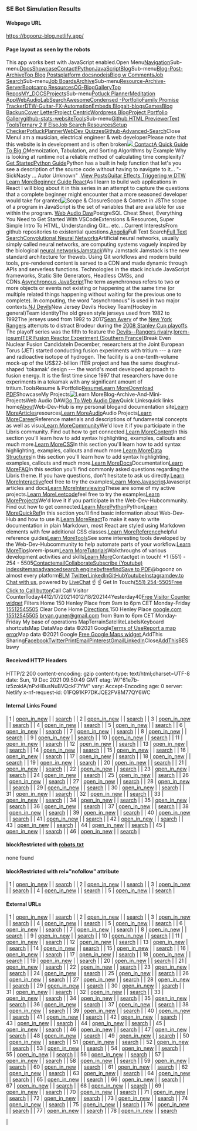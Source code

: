 ### SE Bot Simulation Results

#### Webpage URL

https://bgoonz-blog.netlify.app/

#### Page layout as seen by the robots

This app works best with JavaScript enabled.[](https://bgoonz-blog.netlify.app/)Open Menu[Navigation](https://bgoonz-blog.netlify.app/docs/sitemap)Sub-menu[Docs](https://bgoonz-blog.netlify.app/docs)[Showcase](https://bgoonz-blog.netlify.app/showcase)[Contact!](https://bgoonz-blog.netlify.app/docs/faq/contact)[Python](https://bgoonz-blog.netlify.app/docs/python/python-ds)[JavaScript](https://bgoonz-blog.netlify.app/docs/javascript/)[Blog](https://bgoonz-blog.netlify.app/blog/)Sub-menu[Blog-Post-Archive](https://bgoonz.blogspot.com/)[Top Blog Posts](https://blog-w-comments.vercel.app/)[platform docs](https://bgoonz-blog.netlify.app/blog/platform-docs/)[nodejs](https://bgoonz-blog.netlify.app/docs/articles/nodejs/)[Blog w Comments](https://blog-w-comments.vercel.app/)[Job Search](https://bgoonz-blog.netlify.app/docs/interview/job-search-nav/)Sub-menu[Job Boards](https://bgoonz-blog.netlify.app/interview/job-boards)[Archive](https://bgoonz-blog.netlify.app/docs/tools/Archive)Sub-menu[Resource-Archive-Server](https://github.com/bgoonz/Learning-Assets)[Bootcamp Resources](https://lambda-resources.netlify.app/)[OG-Blog](https://web-dev-resource-hub.netlify.app/)[Gallery](https://bgoonz-blog.netlify.app/docs/gallery)[Top Repos](https://bgoonz-blog.netlify.app/docs)[MY_DOCS](https://bryan-guner.gitbook.io/my-docs/)[Projects](https://bgoonz-blog.netlify.app/docs/projects)Sub-menu[Potluck Planner](https://potluck-landing.netlify.app/)[Meditation App](https://meditate42app.netlify.app/)[WebAudioLab](https://panoramic-eggplant-452e4.netlify.app/)[SearchAwesome](https://search-awesome.vercel.app/)[Condensed -Portfolio](https://bg-portfolio.netlify.app/)[Family Promise Tracker](https://a.familypromiseservicetracker.dev/)[DTW-Guitar-FX-Automation](https://github.com/bgoonz/Revamped-Automatic-Guitar-Effect-Triggering)[Embeds Blog](https://bgoonz-blog-v3-0.netlify.app/embeds/)[alt-blogs](https://bgoonz-blog-v3-0.netlify.app/)[Games](https://bgoonz-games.netlify.app/)[Blog Backup](https://bgoonz-blog-v3-0.netlify.app/)[Cover Letter](https://bgoonz-cv.netlify.app/)[Project Centric](https://project-portfolio42.netlify.app/)[Wordpress Blog](https://bgoonz-blog.netlify.app/)[Project Portfolio Gallery](https://project-portfolio42.netlify.app/)[github-stats-website](https://bgoonz.github.io/github-stats-website/)[Tools](https://bgoonz-blog.netlify.app/docs/tools)Sub-menu[Github HTML Previewer](https://githtmlpreview.netlify.app/)[Text Tools](https://devtools42.netlify.app/)[Ternary 2 If Else](https://ternary42.netlify.app/)[Job Search Resources](https://determined-dijkstra-ee7390.netlify.app/)[Setup Checker](https://github.com/bgoonz/web-dev-setup-checker)[PotluckPlanner](https://potluck-landing.netlify.app/)[WebDev Quizzes](https://web-dev-interview-prep-quiz-website.netlify.app/)[Github-Advanced-Search](https://github.com/search/advanced)Close Menu[](https://github.com/bgoonz/BGOONZ_BLOG_2.0)I am a musician, electrical engineer & web developerPlease note that this website is in development and is often broken![](https://www.vagrantup.com/)[](mailto:bryan.guner@gmail.com)[](https://www.youtube.com/channel/UC9-rYyUMsnEBK8G8fCyrXXA/videos)[](https://www.instagram.com/bgoonz/?hl=en)[](https://www.pinterest.com/bryanguner/_saved/)[](https://www.linkedin.com/in/bryan-guner-046199128/)[ ](https://webpack.js.org/)[](https://www.adobe.com/products/xd.html)[](https://app.netlify.com/sites/bgoonz-blog/deploys)[](https://github.com/bgoonz/github-readme-activity-graph)[Contact](https://sidebar-blog.netlify.app/contact/)[A Quick Guide To Big O](https://medium.com/star-gazers/a-quick-guide-to-big-o-notation-memoization-tabulation-and-sorting-algorithms-by-example-803ff193c522)Memoization, Tabulation, and Sorting Algorithms by Example Why is looking at runtime not a reliable method of calculating time complexity?[Get Started](https://bgoonz-blog.netlify.app/docs)[Python Guide](https://bgoonzblog20master.gatsbyjs.io/docs/python/)Python has a built in help function that let's you see a description of the source code without having to navigate to it... "-SickNasty ... Autor Unknown" .[View Posts](https://bgoonzblog20master.gatsbyjs.io/docs/python/)[Guitar Effects Triggering w DTW](https://github.com/bgoonz/Revamped-Automatic-Guitar-Effect-Triggering) [Learn More](https://bgoonz-blog.netlify.app/docs/tools)[Beginner Guide React](https://bgoonz-blog.netlify.app/docs/react/react2/)As I learn to build web applications in React I will blog about it in this series in an attempt to capture the questions that a complete beginner might encounter that a more seasoned developer would take for granted![Scope & Closure](https://dev.to/bgoonz/scope-and-context-in-javascript-5cma)Scope & Context in JSThe scope of a program in JavaScript is the set of variables that are available for use within the program. [Web Audio Daw](https://mihirbeg28.netlify.app/)PostgreSQL Cheat Sheet, Everything You Need to Get Started With VSCodeExtensions & Resources, Super Simple Intro To HTML, Understanding Git... etc....Current InterestsFrom github repositories to existential questions.[Angolia](https://bgoonz-blog.netlify.app/angolia)Full Text Search[Full Text Search](https://www.algolia.com/)[Convolutional Neural Networks](https://bgoonz-blog.netlify.app/neural)Artificial neural networks, usually simply called neural networks, are computing systems vaguely inspired by the biological [neural networks](https://github.com/tensorflow/tensorflow)[Jamstack](https://bgoonz-blog.netlify.app/jamstack)Why Jamstack Jamstack is the new standard architecture for theweb. Using Git workflows and modern build tools, pre-rendered content is served to a CDN and made dynamic through APIs and serverless functions. Technologies in the stack include JavaScript frameworks, Static Site Generators, Headless CMSs, and CDNs.[Asynchronous JavaScript](https://bgoonz-blog.netlify.app/lorem-ipsum)The term asynchronous refers to two or more objects or events not existing or happening at the same time (or multiple related things happening without waiting for the previous one to complete). In computing, the word "asynchronous" is used in two major contexts.[NJ Devils](https://www.allaboutthejersey.com/)New Jersey Devils Hockey Team(Hockey in general)Team identity[](https://en.wikipedia.org/wiki/File:OldDevils.png)The old green style jerseys used from 1982 to 1992The jerseys used from 1992 to 2017[Sean Avery](https://en.wikipedia.org/wiki/Sean_Avery) of the [New York Rangers](https://en.wikipedia.org/wiki/New_York_Rangers) attempts to distract Brodeur during the [2008 Stanley Cup playoffs](https://en.wikipedia.org/wiki/2008_Stanley_Cup_playoffs). The playoff series was the fifth to feature the [Devils--Rangers rivalry](https://en.wikipedia.org/wiki/Devils%E2%80%93Rangers_rivalry).[lorem-ipsum](https://www.xml-sitemaps.com/#)[ITER Fusion Reactor Experiment (Southern France)](https://bgoonz-blog.netlify.app/lorem-ipsum)Break Even Nuclear Fusion CandidateIn December, researchers at the Joint European Torus (JET) started conducting fusion experiments with tritium --- a rare and radioactive isotope of hydrogen. The facility is a one-tenth-volume mock-up of the US$22-billion ITER project and has the same doughnut-shaped 'tokamak' design --- the world's most developed approach to fusion energy. It is the first time since 1997 that researchers have done experiments in a tokamak with any significant amount of tritium.ToolsResume & Portfolio[Resume](https://github.com/bgoonz/resume-cv-portfolio-samples/raw/master/2021-resume/bryan-guner-resume-2021.pdf)[Learn More](https://1drv.ms/b/s!AkGiZ9n9CRDSpLsZsnPtiN7p77vq6A)[Download PDF](https://www.xml-sitemaps.com/#)ShowcaseMy Projects![Learn More](https://bgoonz-blog.netlify.app/showcase)Blog-Archive-And-Mini-ProjectsWeb Audio DAW[Go To Web Audio Daw](https://mihirbegmusiclab.netlify.app/)Quick Linksquick links home[About](https://bgoonz-blog.netlify.app/docs/about/)Web-Dev-Hub is my personal blogand documentation site[Learn More](https://bgoonz-blog.netlify.app/docs/about/)[Articles](https://bgoonz-blog.netlify.app/docs/articles/)resources[Learn More](https://bgoonz-blog.netlify.app/docs/articles/)[Audio](https://bgoonz-blog.netlify.app/docs/audio/)Audio Projects[Learn More](https://bgoonz-blog.netlify.app/docs/audio/)[Career](https://bgoonz-blog.netlify.app/docs/career/)Reference materials and descriptions of fundamental concepts as well as visua[Learn More](https://bgoonz-blog.netlify.app/docs/career/)[Community](https://bgoonz-blog.netlify.app/docs/community/)We'd love it if you participate in the Libris community. Find out how to get connected.[Learn More](https://bgoonz-blog.netlify.app/docs/community/)[Content](https://bgoonz-blog.netlify.app/docs/content/)In this section you'll learn how to add syntax highlighting, examples, callouts and much more.[Learn More](https://bgoonz-blog.netlify.app/docs/content/)[CSS](https://bgoonz-blog.netlify.app/docs/css/)In this section you'll learn how to add syntax highlighting, examples, callouts and much more.[Learn More](https://bgoonz-blog.netlify.app/docs/css/)[Data Structures](https://bgoonz-blog.netlify.app/docs/data-structures/)In this section you'll learn how to add syntax highlighting, examples, callouts and much more.[Learn More](https://bgoonz-blog.netlify.app/docs/data-structures/)[Docs](https://bgoonz-blog.netlify.app/docs/docs/)Documentation[Learn More](https://bgoonz-blog.netlify.app/docs/docs/)[FAQ](https://bgoonz-blog.netlify.app/docs/faq/)In this section you'll find commonly asked questions regarding the Libris theme. If you have questions, don't hesitate to ask us directly.[Learn More](https://bgoonz-blog.netlify.app/docs/faq/)[Interactive](https://bgoonz-blog.netlify.app/docs/interact/)feel free to try the examples[Learn More](https://bgoonz-blog.netlify.app/docs/interact/)[Javascript](https://bgoonz-blog.netlify.app/docs/javascript/)Javascript articles and docs[Learn More](https://bgoonz-blog.netlify.app/docs/javascript/)[Interviewing](https://bgoonz-blog.netlify.app/docs/interview/)These are some of my active projects.[Learn More](https://bgoonz-blog.netlify.app/docs/interview/)[Leetcode](https://bgoonz-blog.netlify.app/docs/leetcode/)feel free to try the examples[Learn More](https://bgoonz-blog.netlify.app/docs/leetcode/)[Projects](https://bgoonz-blog.netlify.app/docs/projects/)We'd love it if you participate in the Web-Dev-Hubcommunity. Find out how to get connected.[Learn More](https://bgoonz-blog.netlify.app/docs/projects/)[Python](https://bgoonz-blog.netlify.app/docs/python/)Python[Learn More](https://bgoonz-blog.netlify.app/docs/python/)[QuickRef](https://bgoonz-blog.netlify.app/docs/quick-reference/)In this section you'll find basic information about Web-Dev-Hub and how to use it.[Learn More](https://bgoonz-blog.netlify.app/docs/quick-reference/)[React](https://bgoonz-blog.netlify.app/docs/react/)To make it easy to write documentation in plain Markdown, most React are styled using Markdown elements with few additional CSS classes.[Learn More](https://bgoonz-blog.netlify.app/docs/react/)[Reference](https://bgoonz-blog.netlify.app/docs/reference/)helpful reference guides[Learn More](https://bgoonz-blog.netlify.app/docs/reference/)[Tools](https://bgoonz-blog.netlify.app/docs/tools/)See some interesting tools developed by the Web-Dev-Hubcommunity to help automate parts of your workflow.[Learn More](https://bgoonz-blog.netlify.app/docs/tools/)[Tips](https://bgoonz-blog.netlify.app/docs/tips/)lorem-ipsum[Learn More](https://bgoonz-blog.netlify.app/docs/tips/)[Tutorials](https://bgoonz-blog.netlify.app/docs/tutorials/)Walkthroughs of various development activities and skills[Learn More](https://bgoonz-blog.netlify.app/docs/tutorials/)Contactget in touch! +1 (551) - 254 - 5505[Contact](https://bgoonz-blog.netlify.app/docs/faq/contact)[email](https://bgoonz-blog.netlify.app/mailto:bryan.guner@gmail.com)[Collaborate](https://webdevhub.jetbrains.space/oauth/auth/invite/419dd305ba717a392a02aa5b4e41e09c)[Subscribe (Youtube)](https://bgoonz-blog.netlify.app/) [index](https://search.freefind.com/siteindex.html?si=14588965)[sitemap](https://search.freefind.com/find.html?si=14588965&m=0&p=0)[advanced](https://search.freefind.com/find.html?si=14588965&pid=a)[search engine](https://www.freefind.com/)[byfreefind](https://www.freefind.com/)[Save to PDF](https://pdfcrowd.com/url_to_pdf/?)@bgoonz on almost every platform[BLM](https://random-static-html-deploys.netlify.app/blm.html) [Twitter](https://twitter.com/bgooonz)[LinkedIn](https://www.linkedin.com/in/bryan-guner-046199128/)[GitHub](https://github.com/bgoonz)[Youtube](https://www.youtube.com/channel/UC9-rYyUMsnEBK8G8fCyrXXA)[Instagram](https://www.instagram.com/bgoonz/?hl=en)[dev.to](https://dev.to/bgoonz) [Chat with us](https://www.livechatinc.com/chat-with/13199361/), powered by [LiveChat](https://www.livechatinc.com/?welcome) ☝️ ☝️ Get In Touch[(551) 254-5505](tel:+15512545505)[Free Click to Call button](https://elfsight.com/click-to-call-widget/?utm_source=websites&utm_medium=clients&utm_content=click-to-call&utm_term=bgoonz-blog.netlify.app&utm_campaign=free-widget)Call Call Visitor CounterToday4412/17/20214012/18/202144Yesterday40[Free Visitor Counter widget](https://elfsight.com/visitor-counter-widget/?utm_source=websites&utm_medium=clients&utm_content=visitor-counter&utm_term=bgoonz-blog.netlify.app&utm_campaign=free-widget) Filters Home 150 Henley Place from 9am to 6pm CET Monday-Friday [15512545505](tel:15512545505) Clear Done Home [Directions ](https://www.google.com/maps/dir/?api=1&destination=40.7670206,)150 Henley Place [google.com](https://google.com/) [15512545505](tel:15512545505) <bryan.guner@gmail.com> from 9am to 6pm CET Monday-Friday My base of operations MapTerrainSatelliteLabels[](https://maps.google.com/maps?ll=40.768166,-74.016988&z=17&t=m&hl=en&gl=US&mapclient=apiv3)Keyboard shortcutsMap DataMap data ©2021 Google[Terms of Use](https://www.google.com/intl/en_US/help/terms_maps.html)[Report a map error](https://www.google.com/maps/@40.7681663,-74.0169881,17z/data=!10m1!1e1!12b1?source=apiv3&rapsrc=apiv3)Map data ©2021 Google [Free Google Maps widget ](https://elfsight.com/google-maps-widget/?utm_source=websites&utm_medium=clients&utm_content=google-maps&utm_term=bgoonz-blog.netlify.app&utm_campaign=free-widget)AddThis Sharing[Facebook](https://www.xml-sitemaps.com/#)[Twitter](https://www.xml-sitemaps.com/#)[Print](https://www.xml-sitemaps.com/#)[Email](https://www.xml-sitemaps.com/#)[Pinterest](https://www.xml-sitemaps.com/#)[Gmail](https://www.xml-sitemaps.com/#)[LinkedIn](https://www.xml-sitemaps.com/#)[](https://www.xml-sitemaps.com/#)Close[](https://bgoonz-blog.netlify.app/)[AddThis](https://www.addthis.com/website-tools/overview?utm_source=AddThis%20Tools&utm_medium=image)BESbswy

#### Received HTTP Headers

HTTP/2 200
content-encoding: gzip
content-type: text/html;charset=UTF-8
date: Sun, 19 Dec 2021 09:50:49 GMT
etag: W/"61e7b-iz5zokIA/nPxH8usNuBVQckF7YM"
vary: Accept-Encoding
age: 0
server: Netlify
x-nf-request-id: 01FQ91KP7DKJQE2FV8M77QY6WC

#### Internal Links Found

| 1 | [open_in_new](https://bgoonz-blog.netlify.app/ 'Open this page in a new windows') | | [search](https://www.xml-sitemaps.com/se-bot-simulator.html?go=1&pageurl=https%3A%2F%2Fbgoonz-blog.netlify.app%2F&se=googlebot 'Check this page with SE bot simulator') |
| 2 | [open_in_new](https://bgoonz-blog.netlify.app/docs/sitemap 'Open this page in a new windows') | | [search](https://www.xml-sitemaps.com/se-bot-simulator.html?go=1&pageurl=https%3A%2F%2Fbgoonz-blog.netlify.app%2Fdocs%2Fsitemap&se=googlebot 'Check this page with SE bot simulator') |
| 3 | [open_in_new](https://bgoonz-blog.netlify.app/docs 'Open this page in a new windows') | | [search](https://www.xml-sitemaps.com/se-bot-simulator.html?go=1&pageurl=https%3A%2F%2Fbgoonz-blog.netlify.app%2Fdocs&se=googlebot 'Check this page with SE bot simulator') |
| 4 | [open_in_new](https://bgoonz-blog.netlify.app/showcase 'Open this page in a new windows') | | [search](https://www.xml-sitemaps.com/se-bot-simulator.html?go=1&pageurl=https%3A%2F%2Fbgoonz-blog.netlify.app%2Fshowcase&se=googlebot 'Check this page with SE bot simulator') |
| 5 | [open_in_new](https://bgoonz-blog.netlify.app/docs/faq/contact 'Open this page in a new windows') | | [search](https://www.xml-sitemaps.com/se-bot-simulator.html?go=1&pageurl=https%3A%2F%2Fbgoonz-blog.netlify.app%2Fdocs%2Ffaq%2Fcontact&se=googlebot 'Check this page with SE bot simulator') |
| 6 | [open_in_new](https://bgoonz-blog.netlify.app/docs/python/python-ds 'Open this page in a new windows') | | [search](https://www.xml-sitemaps.com/se-bot-simulator.html?go=1&pageurl=https%3A%2F%2Fbgoonz-blog.netlify.app%2Fdocs%2Fpython%2Fpython-ds&se=googlebot 'Check this page with SE bot simulator') |
| 7 | [open_in_new](https://bgoonz-blog.netlify.app/docs/javascript/ 'Open this page in a new windows') | | [search](https://www.xml-sitemaps.com/se-bot-simulator.html?go=1&pageurl=https%3A%2F%2Fbgoonz-blog.netlify.app%2Fjavascript&se=googlebot 'Check this page with SE bot simulator') |
| 8 | [open_in_new](https://bgoonz-blog.netlify.app/blog/ 'Open this page in a new windows') | | [search](https://www.xml-sitemaps.com/se-bot-simulator.html?go=1&pageurl=https%3A%2F%2Fbgoonz-blog.netlify.app%2Fblog%2F&se=googlebot 'Check this page with SE bot simulator') |
| 9 | [open_in_new](https://bgoonz-blog.netlify.app/blog/platform-docs/ 'Open this page in a new windows') | | [search](https://www.xml-sitemaps.com/se-bot-simulator.html?go=1&pageurl=https%3A%2F%2Fbgoonz-blog.netlify.app%2Fblog%2Fplatform-docs%2F&se=googlebot 'Check this page with SE bot simulator') |
| 10 | [open_in_new](https://bgoonz-blog.netlify.app/docs/articles/nodejs/ 'Open this page in a new windows') | | [search](https://www.xml-sitemaps.com/se-bot-simulator.html?go=1&pageurl=https%3A%2F%2Fbgoonz-blog.netlify.app%2Fdocs%2Farticles%2Fnodejs%2F&se=googlebot 'Check this page with SE bot simulator') |
| 11 | [open_in_new](https://blog-w-comments.vercel.app/ 'Open this page in a new windows') | | [search](https://www.xml-sitemaps.com/se-bot-simulator.html?go=1&pageurl=https%3A%2F%2Fbgoonz-blog.netlify.app%2FblogWcomments%2F&se=googlebot 'Check this page with SE bot simulator') |
| 12 | [open_in_new](https://bgoonz-blog.netlify.app/docs/interview/job-search-nav/ 'Open this page in a new windows') | | [search](https://www.xml-sitemaps.com/se-bot-simulator.html?go=1&pageurl=https%3A%2F%2Fbgoonz-blog.netlify.app%2Fdocs%2Finterview%2Fjob-search-nav%2F&se=googlebot 'Check this page with SE bot simulator') |
| 13 | [open_in_new](https://bgoonz-blog.netlify.app/interview/job-boards 'Open this page in a new windows') | | [search](https://www.xml-sitemaps.com/se-bot-simulator.html?go=1&pageurl=https%3A%2F%2Fbgoonz-blog.netlify.app%2Finterview%2Fjob-boards&se=googlebot 'Check this page with SE bot simulator') |
| 14 | [open_in_new](https://bgoonz-blog.netlify.app/docs/tools/Archive 'Open this page in a new windows') | | [search](https://www.xml-sitemaps.com/se-bot-simulator.html?go=1&pageurl=https%3A%2F%2Fbgoonz-blog.netlify.app%2Fdocs%2Ftools%2FArchive&se=googlebot 'Check this page with SE bot simulator') |
| 15 | [open_in_new](https://bgoonz-blog.netlify.app/docs/gallery 'Open this page in a new windows') | | [search](https://www.xml-sitemaps.com/se-bot-simulator.html?go=1&pageurl=https%3A%2F%2Fbgoonz-blog.netlify.app%2Fdocs%2Fgallery&se=googlebot 'Check this page with SE bot simulator') |
| 16 | [open_in_new](https://bgoonz-blog.netlify.app/docs/projects 'Open this page in a new windows') | | [search](https://www.xml-sitemaps.com/se-bot-simulator.html?go=1&pageurl=https%3A%2F%2Fbgoonz-blog.netlify.app%2Fdocs%2Fprojects&se=googlebot 'Check this page with SE bot simulator') |
| 17 | [open_in_new](https://bgoonz-blog.netlify.app/docs/tools 'Open this page in a new windows') | | [search](https://www.xml-sitemaps.com/se-bot-simulator.html?go=1&pageurl=https%3A%2F%2Fbgoonz-blog.netlify.app%2Fdocs%2Ftools&se=googlebot 'Check this page with SE bot simulator') |
| 18 | [open_in_new](https://bgoonz-blog.netlify.app/angolia 'Open this page in a new windows') | | [search](https://www.xml-sitemaps.com/se-bot-simulator.html?go=1&pageurl=https%3A%2F%2Fbgoonz-blog.netlify.app%2Fangolia&se=googlebot 'Check this page with SE bot simulator') |
| 19 | [open_in_new](https://bgoonz-blog.netlify.app/neural%20networks 'Open this page in a new windows') | | [search](https://www.xml-sitemaps.com/se-bot-simulator.html?go=1&pageurl=https%3A%2F%2Fbgoonz-blog.netlify.app%2Fneural+networks&se=googlebot 'Check this page with SE bot simulator') |
| 20 | [open_in_new](https://bgoonz-blog.netlify.app/jamstack 'Open this page in a new windows') | | [search](https://www.xml-sitemaps.com/se-bot-simulator.html?go=1&pageurl=https%3A%2F%2Fbgoonz-blog.netlify.app%2Fjamstack&se=googlebot 'Check this page with SE bot simulator') |
| 21 | [open_in_new](https://bgoonz-blog.netlify.app/lorem-ipsum 'Open this page in a new windows') | | [search](https://www.xml-sitemaps.com/se-bot-simulator.html?go=1&pageurl=https%3A%2F%2Fbgoonz-blog.netlify.app%2Florem-ipsum&se=googlebot 'Check this page with SE bot simulator') |
| 22 | [open_in_new](https://bgoonz-blog.netlify.app/docs/about/ 'Open this page in a new windows') | | [search](https://www.xml-sitemaps.com/se-bot-simulator.html?go=1&pageurl=https%3A%2F%2Fbgoonz-blog.netlify.app%2Fdocs%2Fabout%2F&se=googlebot 'Check this page with SE bot simulator') |
| 23 | [open_in_new](https://bgoonz-blog.netlify.app/docs/articles/ 'Open this page in a new windows') | | [search](https://www.xml-sitemaps.com/se-bot-simulator.html?go=1&pageurl=https%3A%2F%2Fbgoonz-blog.netlify.app%2Fdocs%2Farticles%2F&se=googlebot 'Check this page with SE bot simulator') |
| 24 | [open_in_new](https://bgoonz-blog.netlify.app/docs/audio/ 'Open this page in a new windows') | | [search](https://www.xml-sitemaps.com/se-bot-simulator.html?go=1&pageurl=https%3A%2F%2Fbgoonz-blog.netlify.app%2Fdocs%2Faudio%2F&se=googlebot 'Check this page with SE bot simulator') |
| 25 | [open_in_new](https://bgoonz-blog.netlify.app/docs/career/ 'Open this page in a new windows') | | [search](https://www.xml-sitemaps.com/se-bot-simulator.html?go=1&pageurl=https%3A%2F%2Fbgoonz-blog.netlify.app%2Fdocs%2Fcareer%2F&se=googlebot 'Check this page with SE bot simulator') |
| 26 | [open_in_new](https://bgoonz-blog.netlify.app/docs/community/ 'Open this page in a new windows') | | [search](https://www.xml-sitemaps.com/se-bot-simulator.html?go=1&pageurl=https%3A%2F%2Fbgoonz-blog.netlify.app%2Fdocs%2Fcommunity%2F&se=googlebot 'Check this page with SE bot simulator') |
| 27 | [open_in_new](https://bgoonz-blog.netlify.app/docs/content/ 'Open this page in a new windows') | | [search](https://www.xml-sitemaps.com/se-bot-simulator.html?go=1&pageurl=https%3A%2F%2Fbgoonz-blog.netlify.app%2Fdocs%2Fcontent%2F&se=googlebot 'Check this page with SE bot simulator') |
| 28 | [open_in_new](https://bgoonz-blog.netlify.app/docs/css/ 'Open this page in a new windows') | | [search](https://www.xml-sitemaps.com/se-bot-simulator.html?go=1&pageurl=https%3A%2F%2Fbgoonz-blog.netlify.app%2Fdocs%2Fcss%2F&se=googlebot 'Check this page with SE bot simulator') |
| 29 | [open_in_new](https://bgoonz-blog.netlify.app/docs/data-structures/ 'Open this page in a new windows') | | [search](https://www.xml-sitemaps.com/se-bot-simulator.html?go=1&pageurl=https%3A%2F%2Fbgoonz-blog.netlify.app%2Fdocs%2Fdata-structures%2F&se=googlebot 'Check this page with SE bot simulator') |
| 30 | [open_in_new](https://bgoonz-blog.netlify.app/docs/docs/ 'Open this page in a new windows') | | [search](https://www.xml-sitemaps.com/se-bot-simulator.html?go=1&pageurl=https%3A%2F%2Fbgoonz-blog.netlify.app%2Fdocs%2Fdocs%2F&se=googlebot 'Check this page with SE bot simulator') |
| 31 | [open_in_new](https://bgoonz-blog.netlify.app/docs/faq/ 'Open this page in a new windows') | | [search](https://www.xml-sitemaps.com/se-bot-simulator.html?go=1&pageurl=https%3A%2F%2Fbgoonz-blog.netlify.app%2Fdocs%2Ffaq%2F&se=googlebot 'Check this page with SE bot simulator') |
| 32 | [open_in_new](https://bgoonz-blog.netlify.app/docs/interact/ 'Open this page in a new windows') | | [search](https://www.xml-sitemaps.com/se-bot-simulator.html?go=1&pageurl=https%3A%2F%2Fbgoonz-blog.netlify.app%2Fdocs%2Finteract%2F&se=googlebot 'Check this page with SE bot simulator') |
| 33 | [open_in_new](https://bgoonz-blog.netlify.app/docs/javascript/ 'Open this page in a new windows') | | [search](https://www.xml-sitemaps.com/se-bot-simulator.html?go=1&pageurl=https%3A%2F%2Fbgoonz-blog.netlify.app%2Fdocs%2Fjavascript%2F&se=googlebot 'Check this page with SE bot simulator') |
| 34 | [open_in_new](https://bgoonz-blog.netlify.app/docs/interview/ 'Open this page in a new windows') | | [search](https://www.xml-sitemaps.com/se-bot-simulator.html?go=1&pageurl=https%3A%2F%2Fbgoonz-blog.netlify.app%2Fdocs%2Finterview%2F&se=googlebot 'Check this page with SE bot simulator') |
| 35 | [open_in_new](https://bgoonz-blog.netlify.app/docs/leetcode/ 'Open this page in a new windows') | | [search](https://www.xml-sitemaps.com/se-bot-simulator.html?go=1&pageurl=https%3A%2F%2Fbgoonz-blog.netlify.app%2Fdocs%2Fleetcode%2F&se=googlebot 'Check this page with SE bot simulator') |
| 36 | [open_in_new](https://bgoonz-blog.netlify.app/docs/projects/ 'Open this page in a new windows') | | [search](https://www.xml-sitemaps.com/se-bot-simulator.html?go=1&pageurl=https%3A%2F%2Fbgoonz-blog.netlify.app%2Fdocs%2Fprojects%2F&se=googlebot 'Check this page with SE bot simulator') |
| 37 | [open_in_new](https://bgoonz-blog.netlify.app/docs/python/ 'Open this page in a new windows') | | [search](https://www.xml-sitemaps.com/se-bot-simulator.html?go=1&pageurl=https%3A%2F%2Fbgoonz-blog.netlify.app%2Fdocs%2Fpython%2F&se=googlebot 'Check this page with SE bot simulator') |
| 38 | [open_in_new](https://bgoonz-blog.netlify.app/docs/quick-reference/ 'Open this page in a new windows') | | [search](https://www.xml-sitemaps.com/se-bot-simulator.html?go=1&pageurl=https%3A%2F%2Fbgoonz-blog.netlify.app%2Fdocs%2Fquick-reference%2F&se=googlebot 'Check this page with SE bot simulator') |
| 39 | [open_in_new](https://bgoonz-blog.netlify.app/docs/react/ 'Open this page in a new windows') | | [search](https://www.xml-sitemaps.com/se-bot-simulator.html?go=1&pageurl=https%3A%2F%2Fbgoonz-blog.netlify.app%2Fdocs%2Freact%2F&se=googlebot 'Check this page with SE bot simulator') |
| 40 | [open_in_new](https://bgoonz-blog.netlify.app/docs/reference/ 'Open this page in a new windows') | | [search](https://www.xml-sitemaps.com/se-bot-simulator.html?go=1&pageurl=https%3A%2F%2Fbgoonz-blog.netlify.app%2Fdocs%2Freference%2F&se=googlebot 'Check this page with SE bot simulator') |
| 41 | [open_in_new](https://bgoonz-blog.netlify.app/docs/tools/ 'Open this page in a new windows') | | [search](https://www.xml-sitemaps.com/se-bot-simulator.html?go=1&pageurl=https%3A%2F%2Fbgoonz-blog.netlify.app%2Fdocs%2Ftools%2F&se=googlebot 'Check this page with SE bot simulator') |
| 42 | [open_in_new](https://bgoonz-blog.netlify.app/docs/tips/ 'Open this page in a new windows') | | [search](https://www.xml-sitemaps.com/se-bot-simulator.html?go=1&pageurl=https%3A%2F%2Fbgoonz-blog.netlify.app%2Fdocs%2Ftips%2F&se=googlebot 'Check this page with SE bot simulator') |
| 43 | [open_in_new](https://bgoonz-blog.netlify.app/docs/tutorials/ 'Open this page in a new windows') | | [search](https://www.xml-sitemaps.com/se-bot-simulator.html?go=1&pageurl=https%3A%2F%2Fbgoonz-blog.netlify.app%2Fdocs%2Ftutorials%2F&se=googlebot 'Check this page with SE bot simulator') |
| 44 | [open_in_new](https://bgoonz-blog.netlify.app/mailto:bryan.guner@gmail.com 'Open this page in a new windows') | | [search](https://www.xml-sitemaps.com/se-bot-simulator.html?go=1&pageurl=https%3A%2F%2Fbgoonz-blog.netlify.app%2Fmailto%3Abryan.guner%40gmail.com&se=googlebot 'Check this page with SE bot simulator') |
| 45 | [open_in_new](https://bgoonz-blog.netlify.app/%20https://www.youtube.com/channel/UC9-rYyUMsnEBK8G8fCyrXXA?sub_confirmation=1 'Open this page in a new windows') | | [search](https://www.xml-sitemaps.com/se-bot-simulator.html?go=1&pageurl=https%3A%2F%2Fbgoonz-blog.netlify.app%2F+https%3A%2F%2Fwww.youtube.com%2Fchannel%2FUC9-rYyUMsnEBK8G8fCyrXXA%3Fsub_confirmation%3D1&se=googlebot 'Check this page with SE bot simulator') |
| 46 | [open_in_new](https://bgoonz-blog.netlify.app/about:blank 'Open this page in a new windows') | | [search](https://www.xml-sitemaps.com/se-bot-simulator.html?go=1&pageurl=https%3A%2F%2Fbgoonz-blog.netlify.app%2Fabout%3Ablank&se=googlebot 'Check this page with SE bot simulator') |

#### blockRestricted with [robots.txt](https://bgoonz-blog.netlify.app/robots.txt)

none found

#### blockRestricted with rel="nofollow" attribute

| 1 | [open_in_new](https://www.freefind.com/ 'Open this page in a new windows') | | [search](https://www.xml-sitemaps.com/se-bot-simulator.html?go=1&pageurl=https%3A%2F%2Fwww.freefind.com&se=googlebot 'Check this page with SE bot simulator') |
| 2 | [open_in_new](https://www.freefind.com/ 'Open this page in a new windows') | | [search](https://www.xml-sitemaps.com/se-bot-simulator.html?go=1&pageurl=https%3A%2F%2Fwww.freefind.com&se=googlebot 'Check this page with SE bot simulator') |
| 3 | [open_in_new](https://www.livechatinc.com/chat-with/13199361/ 'Open this page in a new windows') | | [search](https://www.xml-sitemaps.com/se-bot-simulator.html?go=1&pageurl=https%3A%2F%2Fwww.livechatinc.com%2Fchat-with%2F13199361%2F&se=googlebot 'Check this page with SE bot simulator') |
| 4 | [open_in_new](https://www.google.com/maps/dir/?api=1&destination=40.7670206,%20-74.01698809999999 'Open this page in a new windows') | | [search](https://www.xml-sitemaps.com/se-bot-simulator.html?go=1&pageurl=https%3A%2F%2Fwww.google.com%2Fmaps%2Fdir%2F%3Fapi%3D1%26amp%3Bdestination%3D40.7670206%2C+-74.01698809999999&se=googlebot 'Check this page with SE bot simulator') |
| 5 | [open_in_new](https://google.com/ 'Open this page in a new windows') | | [search](https://www.xml-sitemaps.com/se-bot-simulator.html?go=1&pageurl=https%3A%2F%2Fgoogle.com&se=googlebot 'Check this page with SE bot simulator') |

#### External URLs

| 1 | [open_in_new](https://minnesotafreedomfund.org/ 'Open this page in a new windows') | | [search](https://www.xml-sitemaps.com/se-bot-simulator.html?go=1&pageurl=https%3A%2F%2Fminnesotafreedomfund.org%2F&se=googlebot 'Check this page with SE bot simulator') |
| 2 | [open_in_new](http://blmbadge.unicornplatform.com/ 'Open this page in a new windows') | | [search](https://www.xml-sitemaps.com/se-bot-simulator.html?go=1&pageurl=http%3A%2F%2Fblmbadge.unicornplatform.com&se=googlebot 'Check this page with SE bot simulator') |
| 3 | [open_in_new](https://bgoonz.blogspot.com/ 'Open this page in a new windows') | | [search](https://www.xml-sitemaps.com/se-bot-simulator.html?go=1&pageurl=https%3A%2F%2Fbgoonz.blogspot.com%2F&se=googlebot 'Check this page with SE bot simulator') |
| 4 | [open_in_new](https://blog-w-comments.vercel.app/ 'Open this page in a new windows') | | [search](https://www.xml-sitemaps.com/se-bot-simulator.html?go=1&pageurl=https%3A%2F%2Fblog-w-comments.vercel.app%2F&se=googlebot 'Check this page with SE bot simulator') |
| 5 | [open_in_new](https://github.com/bgoonz/Learning-Assets 'Open this page in a new windows') | | [search](https://www.xml-sitemaps.com/se-bot-simulator.html?go=1&pageurl=https%3A%2F%2Fgithub.com%2Fbgoonz%2FLearning-Assets&se=googlebot 'Check this page with SE bot simulator') |
| 6 | [open_in_new](https://lambda-resources.netlify.app/ 'Open this page in a new windows') | | [search](https://www.xml-sitemaps.com/se-bot-simulator.html?go=1&pageurl=https%3A%2F%2Flambda-resources.netlify.app%2F&se=googlebot 'Check this page with SE bot simulator') |
| 7 | [open_in_new](https://web-dev-resource-hub.netlify.app/ 'Open this page in a new windows') | | [search](https://www.xml-sitemaps.com/se-bot-simulator.html?go=1&pageurl=https%3A%2F%2Fweb-dev-resource-hub.netlify.app%2F&se=googlebot 'Check this page with SE bot simulator') |
| 8 | [open_in_new](https://bryan-guner.gitbook.io/my-docs/ 'Open this page in a new windows') | | [search](https://www.xml-sitemaps.com/se-bot-simulator.html?go=1&pageurl=https%3A%2F%2Fbryan-guner.gitbook.io%2Fmy-docs%2F&se=googlebot 'Check this page with SE bot simulator') |
| 9 | [open_in_new](https://potluck-landing.netlify.app/ 'Open this page in a new windows') | | [search](https://www.xml-sitemaps.com/se-bot-simulator.html?go=1&pageurl=https%3A%2F%2Fpotluck-landing.netlify.app%2F&se=googlebot 'Check this page with SE bot simulator') |
| 10 | [open_in_new](https://meditate42app.netlify.app/ 'Open this page in a new windows') | | [search](https://www.xml-sitemaps.com/se-bot-simulator.html?go=1&pageurl=https%3A%2F%2Fmeditate42app.netlify.app%2F&se=googlebot 'Check this page with SE bot simulator') |
| 11 | [open_in_new](https://panoramic-eggplant-452e4.netlify.app/ 'Open this page in a new windows') | | [search](https://www.xml-sitemaps.com/se-bot-simulator.html?go=1&pageurl=https%3A%2F%2Fpanoramic-eggplant-452e4.netlify.app%2F&se=googlebot 'Check this page with SE bot simulator') |
| 12 | [open_in_new](https://search-awesome.vercel.app/ 'Open this page in a new windows') | | [search](https://www.xml-sitemaps.com/se-bot-simulator.html?go=1&pageurl=https%3A%2F%2Fbgoonz.github.io%2FsearchAwesome%2F&se=googlebot 'Check this page with SE bot simulator') |
| 13 | [open_in_new](https://bg-portfolio.netlify.app/ 'Open this page in a new windows') | | [search](https://www.xml-sitemaps.com/se-bot-simulator.html?go=1&pageurl=https%3A%2F%2Fbg-portfolio.netlify.app%2F&se=googlebot 'Check this page with SE bot simulator') |
| 14 | [open_in_new](https://a.familypromiseservicetracker.dev/ 'Open this page in a new windows') | | [search](https://www.xml-sitemaps.com/se-bot-simulator.html?go=1&pageurl=https%3A%2F%2Fa.familypromiseservicetracker.dev%2F&se=googlebot 'Check this page with SE bot simulator') |
| 15 | [open_in_new](https://github.com/bgoonz/Revamped-Automatic-Guitar-Effect-Triggering 'Open this page in a new windows') | | [search](https://www.xml-sitemaps.com/se-bot-simulator.html?go=1&pageurl=https%3A%2F%2Fgithub.com%2Fbgoonz%2FRevamped-Automatic-Guitar-Effect-Triggering&se=googlebot 'Check this page with SE bot simulator') |
| 16 | [open_in_new](https://bgoonz-blog-v3-0.netlify.app/embeds/ 'Open this page in a new windows') | | [search](https://www.xml-sitemaps.com/se-bot-simulator.html?go=1&pageurl=https%3A%2F%2Ffriendly-panda-b61ab.netlify.app%2F&se=googlebot 'Check this page with SE bot simulator') |
| 17 | [open_in_new](https://bgoonz-blog-v3-0.netlify.app/ 'Open this page in a new windows') | | [search](https://www.xml-sitemaps.com/se-bot-simulator.html?go=1&pageurl=https%3A%2F%2Fbgoonz-blog-v3-0.netlify.app%2F&se=googlebot 'Check this page with SE bot simulator') |
| 18 | [open_in_new](https://bgoonz-games.netlify.app/ 'Open this page in a new windows') | | [search](https://www.xml-sitemaps.com/se-bot-simulator.html?go=1&pageurl=https%3A%2F%2Fbgoonz-games.netlify.app%2F&se=googlebot 'Check this page with SE bot simulator') |
| 19 | [open_in_new](https://bgoonz-cv.netlify.app/ 'Open this page in a new windows') | | [search](https://www.xml-sitemaps.com/se-bot-simulator.html?go=1&pageurl=https%3A%2F%2Fbgoonz-cv.netlify.app%2F&se=googlebot 'Check this page with SE bot simulator') |
| 20 | [open_in_new](https://project-portfolio42.netlify.app/ 'Open this page in a new windows') | | [search](https://www.xml-sitemaps.com/se-bot-simulator.html?go=1&pageurl=https%3A%2F%2Fproject-portfolio42.netlify.app%2F&se=googlebot 'Check this page with SE bot simulator') |
| 21 | [open_in_new](https://bgoonz-blog.netlify.app/ 'Open this page in a new windows') | | [search](https://www.xml-sitemaps.com/se-bot-simulator.html?go=1&pageurl=https%3A%2F%2Fweb-dev-hub.com%2F&se=googlebot 'Check this page with SE bot simulator') |
| 22 | [open_in_new](https://bgoonz.github.io/github-stats-website/ 'Open this page in a new windows') | | [search](https://www.xml-sitemaps.com/se-bot-simulator.html?go=1&pageurl=https%3A%2F%2Fbgoonz.github.io%2Fgithub-stats-website%2F&se=googlebot 'Check this page with SE bot simulator') |
| 23 | [open_in_new](https://githtmlpreview.netlify.app/ 'Open this page in a new windows') | | [search](https://www.xml-sitemaps.com/se-bot-simulator.html?go=1&pageurl=https%3A%2F%2Fgithtmlpreview.netlify.app%2F&se=googlebot 'Check this page with SE bot simulator') |
| 24 | [open_in_new](https://devtools42.netlify.app/ 'Open this page in a new windows') | | [search](https://www.xml-sitemaps.com/se-bot-simulator.html?go=1&pageurl=https%3A%2F%2Fdevtools42.netlify.app%2F&se=googlebot 'Check this page with SE bot simulator') |
| 25 | [open_in_new](https://ternary42.netlify.app/ 'Open this page in a new windows') | | [search](https://www.xml-sitemaps.com/se-bot-simulator.html?go=1&pageurl=https%3A%2F%2Fternary42.netlify.app%2F&se=googlebot 'Check this page with SE bot simulator') |
| 26 | [open_in_new](https://determined-dijkstra-ee7390.netlify.app/ 'Open this page in a new windows') | | [search](https://www.xml-sitemaps.com/se-bot-simulator.html?go=1&pageurl=https%3A%2F%2Fdetermined-dijkstra-ee7390.netlify.app%2F&se=googlebot 'Check this page with SE bot simulator') |
| 27 | [open_in_new](https://github.com/bgoonz/web-dev-setup-checker 'Open this page in a new windows') | | [search](https://www.xml-sitemaps.com/se-bot-simulator.html?go=1&pageurl=https%3A%2F%2Fgithub.com%2Fbgoonz%2Fweb-dev-setup-checker&se=googlebot 'Check this page with SE bot simulator') |
| 28 | [open_in_new](https://web-dev-interview-prep-quiz-website.netlify.app/ 'Open this page in a new windows') | | [search](https://www.xml-sitemaps.com/se-bot-simulator.html?go=1&pageurl=https%3A%2F%2Fweb-dev-interview-prep-quiz-website.netlify.app%2F&se=googlebot 'Check this page with SE bot simulator') |
| 29 | [open_in_new](https://github.com/search/advanced 'Open this page in a new windows') | | [search](https://www.xml-sitemaps.com/se-bot-simulator.html?go=1&pageurl=https%3A%2F%2Fgithub.com%2Fsearch%2Fadvanced&se=googlebot 'Check this page with SE bot simulator') |
| 30 | [open_in_new](https://github.com/bgoonz/BGOONZ_BLOG_2.0 'Open this page in a new windows') | | [search](https://www.xml-sitemaps.com/se-bot-simulator.html?go=1&pageurl=https%3A%2F%2Fgithub.com%2Fbgoonz%2FBGOONZ_BLOG_2.0&se=googlebot 'Check this page with SE bot simulator') |
| 31 | [open_in_new](https://www.vagrantup.com/ 'Open this page in a new windows') | | [search](https://www.xml-sitemaps.com/se-bot-simulator.html?go=1&pageurl=https%3A%2F%2Fwww.vagrantup.com%2F&se=googlebot 'Check this page with SE bot simulator') |
| 32 | [open_in_new](https://www.youtube.com/channel/UC9-rYyUMsnEBK8G8fCyrXXA/videos 'Open this page in a new windows') | | [search](https://www.xml-sitemaps.com/se-bot-simulator.html?go=1&pageurl=https%3A%2F%2Fwww.youtube.com%2Fchannel%2FUC9-rYyUMsnEBK8G8fCyrXXA%2Fvideos&se=googlebot 'Check this page with SE bot simulator') |
| 33 | [open_in_new](https://www.instagram.com/bgoonz/?hl=en 'Open this page in a new windows') | | [search](https://www.xml-sitemaps.com/se-bot-simulator.html?go=1&pageurl=https%3A%2F%2Fwww.instagram.com%2Fbgoonz%2F%3Fhl%3Den&se=googlebot 'Check this page with SE bot simulator') |
| 34 | [open_in_new](https://www.pinterest.com/bryanguner/_saved/ 'Open this page in a new windows') | | [search](https://www.xml-sitemaps.com/se-bot-simulator.html?go=1&pageurl=https%3A%2F%2Fwww.pinterest.com%2Fbryanguner%2F_saved%2F&se=googlebot 'Check this page with SE bot simulator') |
| 35 | [open_in_new](https://www.linkedin.com/in/bryan-guner-046199128/ 'Open this page in a new windows') | | [search](https://www.xml-sitemaps.com/se-bot-simulator.html?go=1&pageurl=https%3A%2F%2Fwww.linkedin.com%2Fin%2Fbryan-guner-046199128%2F&se=googlebot 'Check this page with SE bot simulator') |
| 36 | [open_in_new](https://webpack.js.org/ 'Open this page in a new windows') | | [search](https://www.xml-sitemaps.com/se-bot-simulator.html?go=1&pageurl=https%3A%2F%2Fwebpack.js.org%2F&se=googlebot 'Check this page with SE bot simulator') |
| 37 | [open_in_new](https://www.adobe.com/products/xd.html 'Open this page in a new windows') | | [search](https://www.xml-sitemaps.com/se-bot-simulator.html?go=1&pageurl=https%3A%2F%2Fwww.adobe.com%2Fproducts%2Fxd.html&se=googlebot 'Check this page with SE bot simulator') |
| 38 | [open_in_new](https://app.netlify.com/sites/bgoonz-blog/deploys 'Open this page in a new windows') | | [search](https://www.xml-sitemaps.com/se-bot-simulator.html?go=1&pageurl=https%3A%2F%2Fapp.netlify.com%2Fsites%2Fbgoonz-blog%2Fdeploys&se=googlebot 'Check this page with SE bot simulator') |
| 39 | [open_in_new](https://github.com/bgoonz/github-readme-activity-graph 'Open this page in a new windows') | | [search](https://www.xml-sitemaps.com/se-bot-simulator.html?go=1&pageurl=https%3A%2F%2Fgithub.com%2Fbgoonz%2Fgithub-readme-activity-graph&se=googlebot 'Check this page with SE bot simulator') |
| 40 | [open_in_new](https://sidebar-blog.netlify.app/contact/ 'Open this page in a new windows') | | [search](https://www.xml-sitemaps.com/se-bot-simulator.html?go=1&pageurl=https%3A%2F%2Fsidebar-blog.netlify.app%2Fcontact%2F&se=googlebot 'Check this page with SE bot simulator') |
| 41 | [open_in_new](https://medium.com/star-gazers/a-quick-guide-to-big-o-notation-memoization-tabulation-and-sorting-algorithms-by-example-803ff193c522 'Open this page in a new windows') | | [search](https://www.xml-sitemaps.com/se-bot-simulator.html?go=1&pageurl=https%3A%2F%2Fmedium.com%2Fstar-gazers%2Fa-quick-guide-to-big-o-notation-memoization-tabulation-and-sorting-algorithms-by-example-803ff193c522&se=googlebot 'Check this page with SE bot simulator') |
| 42 | [open_in_new](https://bgoonzblog20master.gatsbyjs.io/docs/python/ 'Open this page in a new windows') | | [search](https://www.xml-sitemaps.com/se-bot-simulator.html?go=1&pageurl=https%3A%2F%2Fbgoonzblog20master.gatsbyjs.io%2Fdocs%2Fpython%2F&se=googlebot 'Check this page with SE bot simulator') |
| 43 | [open_in_new](https://bgoonz-blog.netlify.app/docs/react/react2/ 'Open this page in a new windows') | | [search](https://www.xml-sitemaps.com/se-bot-simulator.html?go=1&pageurl=https%3A%2F%2Fbryanguner.medium.com%2Fintroductory-react-part-2-cda01615a186&se=googlebot 'Check this page with SE bot simulator') |
| 44 | [open_in_new](https://dev.to/bgoonz/scope-and-context-in-javascript-5cma 'Open this page in a new windows') | | [search](https://www.xml-sitemaps.com/se-bot-simulator.html?go=1&pageurl=https%3A%2F%2Fdev.to%2Fbgoonz%2Fscope-and-context-in-javascript-5cma&se=googlebot 'Check this page with SE bot simulator') |
| 45 | [open_in_new](https://mihirbeg28.netlify.app/ 'Open this page in a new windows') | | [search](https://www.xml-sitemaps.com/se-bot-simulator.html?go=1&pageurl=https%3A%2F%2Fmihirbeg28.netlify.app%2F&se=googlebot 'Check this page with SE bot simulator') |
| 46 | [open_in_new](https://www.algolia.com/ 'Open this page in a new windows') | | [search](https://www.xml-sitemaps.com/se-bot-simulator.html?go=1&pageurl=https%3A%2F%2Fwww.algolia.com%2F&se=googlebot 'Check this page with SE bot simulator') |
| 47 | [open_in_new](https://github.com/tensorflow/tensorflow 'Open this page in a new windows') | | [search](https://www.xml-sitemaps.com/se-bot-simulator.html?go=1&pageurl=https%3A%2F%2Fgithub.com%2Ftensorflow%2Ftensorflow&se=googlebot 'Check this page with SE bot simulator') |
| 48 | [open_in_new](https://www.allaboutthejersey.com/ 'Open this page in a new windows') | | [search](https://www.xml-sitemaps.com/se-bot-simulator.html?go=1&pageurl=https%3A%2F%2Fwww.allaboutthejersey.com%2F&se=googlebot 'Check this page with SE bot simulator') |
| 49 | [open_in_new](https://en.wikipedia.org/wiki/File:OldDevils.png 'Open this page in a new windows') | | [search](https://www.xml-sitemaps.com/se-bot-simulator.html?go=1&pageurl=https%3A%2F%2Fen.wikipedia.org%2Fwiki%2FFile%3AOldDevils.png&se=googlebot 'Check this page with SE bot simulator') |
| 50 | [open_in_new](https://en.wikipedia.org/wiki/Sean_Avery 'Open this page in a new windows') | | [search](https://www.xml-sitemaps.com/se-bot-simulator.html?go=1&pageurl=https%3A%2F%2Fen.wikipedia.org%2Fwiki%2FSean_Avery&se=googlebot 'Check this page with SE bot simulator') |
| 51 | [open_in_new](https://en.wikipedia.org/wiki/New_York_Rangers 'Open this page in a new windows') | | [search](https://www.xml-sitemaps.com/se-bot-simulator.html?go=1&pageurl=https%3A%2F%2Fen.wikipedia.org%2Fwiki%2FNew_York_Rangers&se=googlebot 'Check this page with SE bot simulator') |
| 52 | [open_in_new](https://en.wikipedia.org/wiki/2008_Stanley_Cup_playoffs 'Open this page in a new windows') | | [search](https://www.xml-sitemaps.com/se-bot-simulator.html?go=1&pageurl=https%3A%2F%2Fen.wikipedia.org%2Fwiki%2F2008_Stanley_Cup_playoffs&se=googlebot 'Check this page with SE bot simulator') |
| 53 | [open_in_new](https://en.wikipedia.org/wiki/Devils%E2%80%93Rangers_rivalry 'Open this page in a new windows') | | [search](https://www.xml-sitemaps.com/se-bot-simulator.html?go=1&pageurl=https%3A%2F%2Fen.wikipedia.org%2Fwiki%2FDevils%25E2%2580%2593Rangers_rivalry&se=googlebot 'Check this page with SE bot simulator') |
| 54 | [open_in_new](https://github.com/bgoonz/resume-cv-portfolio-samples/raw/master/2021-resume/bryan-guner-resume-2021.pdf 'Open this page in a new windows') | | [search](https://www.xml-sitemaps.com/se-bot-simulator.html?go=1&pageurl=https%3A%2F%2Fgithub.com%2Fbgoonz%2Fresume-cv-portfolio-samples%2Fraw%2Fmaster%2F2021-resume%2Fbryan-guner-resume-2021.pdf&se=googlebot 'Check this page with SE bot simulator') |
| 55 | [open_in_new](https://1drv.ms/b/s!AkGiZ9n9CRDSpLsZsnPtiN7p77vq6A 'Open this page in a new windows') | | [search](https://www.xml-sitemaps.com/se-bot-simulator.html?go=1&pageurl=https%3A%2F%2F1drv.ms%2Fb%2Fs%21AkGiZ9n9CRDSpLsZsnPtiN7p77vq6A&se=googlebot 'Check this page with SE bot simulator') |
| 56 | [open_in_new](https://mihirbegmusiclab.netlify.app/ 'Open this page in a new windows') | | [search](https://www.xml-sitemaps.com/se-bot-simulator.html?go=1&pageurl=https%3A%2F%2Fmihirbegmusiclab.netlify.app%2F&se=googlebot 'Check this page with SE bot simulator') |
| 57 | [open_in_new](https://webdevhub.jetbrains.space/oauth/auth/invite/419dd305ba717a392a02aa5b4e41e09c 'Open this page in a new windows') | | [search](https://www.xml-sitemaps.com/se-bot-simulator.html?go=1&pageurl=https%3A%2F%2Fwebdevhub.jetbrains.space%2Foauth%2Fauth%2Finvite%2F419dd305ba717a392a02aa5b4e41e09c&se=googlebot 'Check this page with SE bot simulator') |
| 58 | [open_in_new](https://search.freefind.com/siteindex.html?si=14588965 'Open this page in a new windows') | | [search](https://www.xml-sitemaps.com/se-bot-simulator.html?go=1&pageurl=https%3A%2F%2Fsearch.freefind.com%2Fsiteindex.html%3Fsi%3D14588965&se=googlebot 'Check this page with SE bot simulator') |
| 59 | [open_in_new](https://search.freefind.com/find.html?si=14588965&m=0&p=0 'Open this page in a new windows') | | [search](https://www.xml-sitemaps.com/se-bot-simulator.html?go=1&pageurl=https%3A%2F%2Fsearch.freefind.com%2Ffind.html%3Fsi%3D14588965%26amp%3Bm%3D0%26amp%3Bp%3D0&se=googlebot 'Check this page with SE bot simulator') |
| 60 | [open_in_new](https://search.freefind.com/find.html?si=14588965&pid=a 'Open this page in a new windows') | | [search](https://www.xml-sitemaps.com/se-bot-simulator.html?go=1&pageurl=https%3A%2F%2Fsearch.freefind.com%2Ffind.html%3Fsi%3D14588965%26amp%3Bpid%3Da&se=googlebot 'Check this page with SE bot simulator') |
| 61 | [open_in_new](https://pdfcrowd.com/url_to_pdf/? 'Open this page in a new windows') | | [search](https://www.xml-sitemaps.com/se-bot-simulator.html?go=1&pageurl=https%3A%2F%2Fpdfcrowd.com%2Furl_to_pdf%2F%3F&se=googlebot 'Check this page with SE bot simulator') |
| 62 | [open_in_new](https://random-static-html-deploys.netlify.app/blm.html 'Open this page in a new windows') | | [search](https://www.xml-sitemaps.com/se-bot-simulator.html?go=1&pageurl=https%3A%2F%2Frandom-static-html-deploys.netlify.app%2Fblm.html&se=googlebot 'Check this page with SE bot simulator') |
| 63 | [open_in_new](https://twitter.com/bgooonz 'Open this page in a new windows') | | [search](https://www.xml-sitemaps.com/se-bot-simulator.html?go=1&pageurl=https%3A%2F%2Ftwitter.com%2Fbgooonz&se=googlebot 'Check this page with SE bot simulator') |
| 64 | [open_in_new](https://github.com/bgoonz 'Open this page in a new windows') | | [search](https://www.xml-sitemaps.com/se-bot-simulator.html?go=1&pageurl=https%3A%2F%2Fgithub.com%2Fbgoonz&se=googlebot 'Check this page with SE bot simulator') |
| 65 | [open_in_new](https://www.youtube.com/channel/UC9-rYyUMsnEBK8G8fCyrXXA 'Open this page in a new windows') | | [search](https://www.xml-sitemaps.com/se-bot-simulator.html?go=1&pageurl=https%3A%2F%2Fwww.youtube.com%2Fchannel%2FUC9-rYyUMsnEBK8G8fCyrXXA&se=googlebot 'Check this page with SE bot simulator') |
| 66 | [open_in_new](https://dev.to/bgoonz 'Open this page in a new windows') | | [search](https://www.xml-sitemaps.com/se-bot-simulator.html?go=1&pageurl=https%3A%2F%2Fdev.to%2Fbgoonz&se=googlebot 'Check this page with SE bot simulator') |
| 67 | [open_in_new](https://www.livechatinc.com/?welcome 'Open this page in a new windows') | | [search](https://www.xml-sitemaps.com/se-bot-simulator.html?go=1&pageurl=https%3A%2F%2Fwww.livechatinc.com%2F%3Fwelcome&se=googlebot 'Check this page with SE bot simulator') |
| 68 | [open_in_new](https://elfsight.com/click-to-call-widget/?utm_source=websites&utm_medium=clients&utm_content=click-to-call&utm_term=bgoonz-blog.netlify.app&utm_campaign=free-widget 'Open this page in a new windows') | | [search](https://www.xml-sitemaps.com/se-bot-simulator.html?go=1&pageurl=https%3A%2F%2Felfsight.com%2Fclick-to-call-widget%2F%3Futm_source%3Dwebsites%26amp%3Butm_medium%3Dclients%26amp%3Butm_content%3Dclick-to-call%26amp%3Butm_term%3Dbgoonz-blog.netlify.app%26amp%3Butm_campaign%3Dfree-widget&se=googlebot 'Check this page with SE bot simulator') |
| 69 | [open_in_new](https://elfsight.com/visitor-counter-widget/?utm_source=websites&utm_medium=clients&utm_content=visitor-counter&utm_term=bgoonz-blog.netlify.app&utm_campaign=free-widget 'Open this page in a new windows') | | [search](https://www.xml-sitemaps.com/se-bot-simulator.html?go=1&pageurl=https%3A%2F%2Felfsight.com%2Fvisitor-counter-widget%2F%3Futm_source%3Dwebsites%26amp%3Butm_medium%3Dclients%26amp%3Butm_content%3Dvisitor-counter%26amp%3Butm_term%3Dbgoonz-blog.netlify.app%26amp%3Butm_campaign%3Dfree-widget&se=googlebot 'Check this page with SE bot simulator') |
| 70 | [open_in_new](https://maps.google.com/maps?ll=40.768166,-74.016988&z=17&t=m&hl=en&gl=US&mapclient=apiv3 'Open this page in a new windows') | | [search](https://www.xml-sitemaps.com/se-bot-simulator.html?go=1&pageurl=https%3A%2F%2Fmaps.google.com%2Fmaps%3Fll%3D40.768166%2C-74.016988%26amp%3Bz%3D17%26amp%3Bt%3Dm%26amp%3Bhl%3Den%26amp%3Bgl%3DUS%26amp%3Bmapclient%3Dapiv3&se=googlebot 'Check this page with SE bot simulator') |
| 71 | [open_in_new](https://www.google.com/intl/en_US/help/terms_maps.html 'Open this page in a new windows') | | [search](https://www.xml-sitemaps.com/se-bot-simulator.html?go=1&pageurl=https%3A%2F%2Fwww.google.com%2Fintl%2Fen_US%2Fhelp%2Fterms_maps.html&se=googlebot 'Check this page with SE bot simulator') |
| 72 | [open_in_new](https://www.google.com/maps/@40.7681663,-74.0169881,17z/data=!10m1!1e1!12b1?source=apiv3&rapsrc=apiv3 'Open this page in a new windows') | | [search](https://www.xml-sitemaps.com/se-bot-simulator.html?go=1&pageurl=https%3A%2F%2Fwww.google.com%2Fmaps%2F%4040.7681663%2C-74.0169881%2C17z%2Fdata%3D%2110m1%211e1%2112b1%3Fsource%3Dapiv3%26amp%3Brapsrc%3Dapiv3&se=googlebot 'Check this page with SE bot simulator') |
| 73 | [open_in_new](https://elfsight.com/google-maps-widget/?utm_source=websites&utm_medium=clients&utm_content=google-maps&utm_term=bgoonz-blog.netlify.app&utm_campaign=free-widget 'Open this page in a new windows') | | [search](https://www.xml-sitemaps.com/se-bot-simulator.html?go=1&pageurl=https%3A%2F%2Felfsight.com%2Fgoogle-maps-widget%2F%3Futm_source%3Dwebsites%26amp%3Butm_medium%3Dclients%26amp%3Butm_content%3Dgoogle-maps%26amp%3Butm_term%3Dbgoonz-blog.netlify.app%26amp%3Butm_campaign%3Dfree-widget&se=googlebot 'Check this page with SE bot simulator') |
| 74 | [open_in_new](https://www.addthis.com/website-tools/overview?utm_source=AddThis%20Tools&utm_medium=image 'Open this page in a new windows') | | [search](https://www.xml-sitemaps.com/se-bot-simulator.html?go=1&pageurl=https%3A%2F%2Fwww.addthis.com%2Fwebsite-tools%2Foverview%3Futm_source%3DAddThis%2520Tools%26amp%3Butm_medium%3Dimage&se=googlebot 'Check this page with SE bot simulator') |
| 75 | [open_in_new](https://www.googletagmanager.com/ns.html?id=GTM-5S5XXNR 'Open this page in a new windows') | | [search](https://www.xml-sitemaps.com/se-bot-simulator.html?go=1&pageurl=https%3A%2F%2Fwww.googletagmanager.com%2Fns.html%3Fid%3DGTM-5S5XXNR&se=googlebot 'Check this page with SE bot simulator') |
| 76 | [open_in_new](https://random-static-html-deploys.netlify.app/showcase2.html 'Open this page in a new windows') | | [search](https://www.xml-sitemaps.com/se-bot-simulator.html?go=1&pageurl=https%3A%2F%2Frandom-static-html-deploys.netlify.app%2Fshowcase2.html&se=googlebot 'Check this page with SE bot simulator') |
| 77 | [open_in_new](https://bgoonz.github.io/fb-and-twitter-api-embeds/ 'Open this page in a new windows') | | [search](https://www.xml-sitemaps.com/se-bot-simulator.html?go=1&pageurl=https%3A%2F%2Fbgoonz.github.io%2Ffb-and-twitter-api-embeds%2F&se=googlebot 'Check this page with SE bot simulator') |
| 78 | [open_in_new](https://s7.addthis.com/static/sh.f48a1a04fe8dbf021b4cda1d.html 'Open this page in a new windows') | | [search](https://www.xml-sitemaps.com/se-bot-simulator.html?go=1&pageurl=https%3A%2F%2Fs7.addthis.com%2Fstatic%2Fsh.f48a1a04fe8dbf021b4cda1d.html&se=googlebot 'Check this page with SE bot simulator')

|
